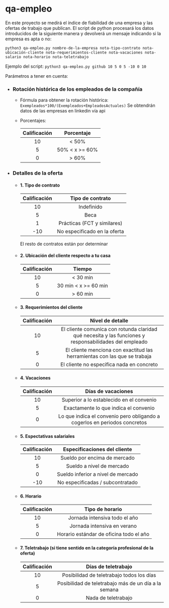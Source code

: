 # qa-empleo

En este proyecto se medirá el índice de fiabilidad de una empresa y las ofertas de trabajo que publican.
El script de python procesará los datos introducidos de la siguiente manera y devolverá un mensaje indicando si la empresa
es apta o no:

```python3 qa-empleo.py nombre-de-la-empresa nota-tipo-contrato nota-ubicación-cliente nota-requerimientos-cliente nota-vacaciones nota-salario nota-horario nota-teletrabajo```

Ejemplo del script: 
```python3 qa-empleo.py github 10 5 0 5 -10 0 10```

Parámetros a tener en cuenta:
* ### Rotación histórica de los empleados de la compañía
    * Fórmula para obtener la rotación histórica: `Exempleados*100/(Exempleados+EmpleadosActuales)` Se obtendrán datos de
        las empresas en linkedin vía api
    * Porcentajes:
        
        | Calificación | Porcentaje 
        | :------: |  :------: |
        10 | < 50%
        5 |  50% < x >= 60%
        0 |  > 60%
        
* ### Detalles de la oferta
    *   #### 1. Tipo de contrato
    
          | Calificación | Tipo de contrato 
        | :------: |  :------: |
        10 | Indefinido
        5 |  Beca
        1 | Prácticas (FCT y similares)
        -10 | No especificado en la oferta
        
        El resto de contratos están por determinar
        
    *   #### 2. Ubicación del cliente respecto a tu casa
        
        | Calificación | Tiempo
        | :------: |  :------: |
        10 | < 30 min
        5 |  30 min < x >= 60 min
        0 |  > 60 min
        
    *   #### 3. Requerimientos del cliente
    
        | Calificación | Nivel de detalle
        | :------: |  :------: |
        10 | El cliente comunica con rotunda claridad qué necesita y las funciones y responsabilidades del empleado
        5 |  El cliente menciona con exactitud las herramientas con las que se trabaja
        0 |  El cliente no especifica nada en concreto
           
    *   #### 4. Vacaciones
    
        | Calificación | Días de vacaciones
        | :------: |  :------: |
        10 | Superior a lo establecido en el convenio
        5 | Exactamente lo que indica el convenio 
        0 | Lo que indica el convenio pero obligando a  cogerlos en periodos concretos
        
    *   #### 5. Espectativas salariales
        | Calificación | Especificaciones del cliente
        | :------: |  :------: |
        10 | Sueldo por encima de mercado
        5 | Sueldo a nivel de mercado 
        0 | Sueldo inferior a nivel de mercado
        -10 | No especificadas / subcontratado
        
    *   #### 6. Horario
        | Calificación | Tipo de horario
        | :------: |  :------: |
        10 | Jornada intensiva todo el año
        5 | Jornada intensiva en verano
        0 | Horario estándar de oficina todo el año
        
    *   #### 7. Teletrabajo (si tiene sentido en la categoría profesional de la oferta)
        | Calificación | Días de teletrabajo
        | :------: |  :------: |
        10 | Posibilidad de teletrabajo todos los días
        5 | Posibilidad de teletrabajo más de un día a la semana
        0 | Nada de teletrabajo

